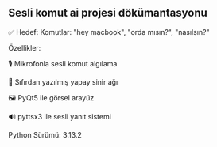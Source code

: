 ## Sesli komut ai projesi dökümantasyonu

✅ Hedef:
Komutlar: "hey macbook", "orda mısın?", "nasılsın?"

Özellikler:

🎙️ Mikrofonla sesli komut algılama

🧠 Sıfırdan yazılmış yapay sinir ağı

🖼️ PyQt5 ile görsel arayüz

🔊 pyttsx3 ile sesli yanıt sistemi

Python Sürümü: 3.13.2